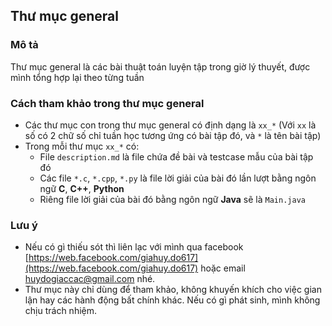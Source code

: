 ## Thư mục general

### Mô tả
Thư mục general là các bài thuật toán luyện tập trong giờ lý thuyết, được mình tổng hợp lại theo từng tuần
### Cách tham khảo trong thư mục general
- Các thư mục con trong thư mục general có định dạng là `xx_*` (Với `xx` là số có 2 chữ số chỉ tuần học tương ứng có bài tập đó, và `*` là tên bài tập)
- Trong mỗi thư mục `xx_*` có:
  - File `description.md` là file chứa đề bài và testcase mẫu của bài tập đó
  - Các file `*.c`, `*.cpp`, `*.py` là file lời giải của bài đó lần lượt bằng ngôn ngữ **C**, **C++**, **Python**
  - Riêng file lời giải của bài đó bằng ngôn ngữ **Java** sẽ là `Main.java`
### Lưu ý
- Nếu có gì thiếu sót thì liên lạc với mình qua facebook [https://web.facebook.com/giahuy.do617](https://web.facebook.com/giahuy.do617) hoặc email [huydogiaccac@gmail.com](https://mail.google.com) nhé.
- Thư mục này chỉ dùng để tham khảo, không khuyến khích cho việc gian lận hay các hành động bất chính khác. Nếu có gì phát sinh, mình không chịu trách nhiệm.
